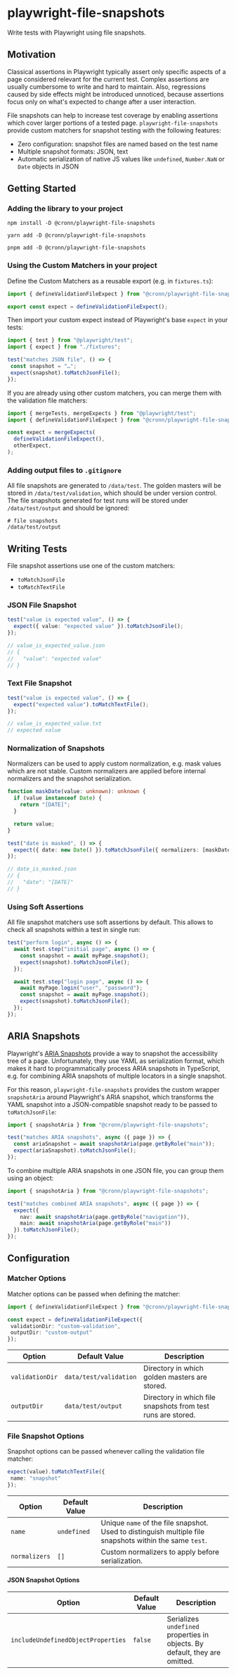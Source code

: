 # playwright-file-snapshots

Write tests with Playwright using file snapshots.

## Motivation

Classical assertions in Playwright typically assert only specific aspects of a
page considered relevant for the current test. Complex assertions are usually
cumbersome to write and hard to maintain. Also, regressions caused by side
effects might be introduced unnoticed, because assertions focus only on what's
expected to change after a user interaction.

File snapshots can help to increase test coverage by enabling assertions which
cover larger portions of a tested page. `playwright-file-snapshots` provide
custom matchers for snapshot testing with the following features:

- Zero configuration: snapshot files are named based on the test name
- Multiple snapshot formats: JSON, text
- Automatic serialization of native JS values like `undefined`, `Number.NaN` or
  `Date` objects in JSON

## Getting Started

### Adding the library to your project

```shell
npm install -D @cronn/playwright-file-snapshots
```

```shell
yarn add -D @cronn/playwright-file-snapshots
```

```shell
pnpm add -D @cronn/playwright-file-snapshots
```

### Using the Custom Matchers in your project

Define the Custom Matchers as a reusable export (e.g. in `fixtures.ts`):

```ts
import { defineValidationFileExpect } from "@cronn/playwright-file-snapshots";

export const expect = defineValidationFileExpect();
```

Then import your custom expect instead of Playwright's base `expect` in your
tests:

 ```ts
import { test } from "@playwright/test";
import { expect } from "./fixtures";

test("matches JSON file", () => {
  const snapshot = "…";
  expect(snapshot).toMatchJsonFile();
});
```

If you are already using other custom matchers, you can merge them with the
validation file matchers:

```ts
import { mergeTests, mergeExpects } from "@playwright/test";
import { defineValidationFileExpect } from "@cronn/playwright-file-snapshots";

const expect = mergeExpects(
  defineValidationFileExpect(),
  otherExpect,
);
```

### Adding output files to `.gitignore`

All file snapshots are generated to `/data/test`. The golden masters will be
stored in `/data/test/validation`, which should be under version control. The
file snapshots generated for test runs will be stored under
`/data/test/output` and should be ignored:

```gitignore
# file snapshots
/data/test/output
```

## Writing Tests

File snapshot assertions use one of the custom matchers:

- `toMatchJsonFile`
- `toMatchTextFile`

### JSON File Snapshot

```ts
test("value is expected value", () => {
  expect({ value: "expected value" }).toMatchJsonFile();
});

// value_is_expected_value.json
// {
//   "value": "expected value"
// }
```

### Text File Snapshot

```ts
test("value is expected value", () => {
  expect("expected value").toMatchTextFile();
});

// value_is_expected_value.txt
// expected value
```

### Normalization of Snapshots

Normalizers can be used to apply custom normalization, e.g. mask values which
are not stable. Custom normalizers are applied before internal normalizers and
the snapshot serialization.

```ts
function maskDate(value: unknown): unknown {
  if (value instanceof Date) {
    return "[DATE]";
  }

  return value;
}

test("date is masked", () => {
  expect({ date: new Date() }).toMatchJsonFile({ normalizers: [maskDate] });
});

// date_is_masked.json
// {
//   "date": "[DATE]"
// }
```

### Using Soft Assertions

All file snapshot matchers use soft assertions by default. This allows to check
all snapshots within a test in single run:

```ts
test("perform login", async () => {
  await test.step("initial page", async () => {
    const snapshot = await myPage.snapshot();
    expect(snapshot).toMatchJsonFile();
  });

  await test.step("login page", async () => {
    await myPage.login("user", "password");
    const snapshot = await myPage.snapshot();
    expect(snapshot).toMatchJsonFile();
  });
});
```

## ARIA Snapshots

Playwright's [ARIA Snapshots](https://playwright.dev/docs/aria-snapshots)
provide a way to snapshot the accessibility tree of a page. Unfortunately, they
use YAML as serialization format, which makes it hard to programmatically
process ARIA snapshots in TypeScript, e.g. for combining ARIA snapshots of
multiple locators in a single snapshot.

For this reason, `playwright-file-snapshots` provides the custom wrapper
`snapshotAria` around Playwright's ARIA snapshot, which transforms the YAML
snapshot into a JSON-compatible snapshot ready to be passed to
`toMatchJsonFile`:

```ts
import { snapshotAria } from "@cronn/playwright-file-snapshots";

test("matches ARIA snapshots", async ({ page }) => {
  const ariaSnapshot = await snapshotAria(page.getByRole("main"));
  expect(ariaSnapshot).toMatchJsonFile();
});
```

To combine multiple ARIA snapshots in one JSON file, you can group them using an
object:

```ts
import { snapshotAria } from "@cronn/playwright-file-snapshots";

test("matches combined ARIA snapshots", async ({ page }) => {
  expect({
    nav: await snapshotAria(page.getByRole("navigation")),
    main: await snapshotAria(page.getByRole("main"))
  }).toMatchJsonFile();
});
```

## Configuration

### Matcher Options

Matcher options can be passed when defining the matcher:

 ```ts
import { defineValidationFileExpect } from "@cronn/playwright-file-snapshots";

const expect = defineValidationFileExpect({
  validationDir: "custom-validation",
  outputDir: "custom-output"
});
```

| Option          | Default Value          | Description                                                  |
|-----------------|------------------------|--------------------------------------------------------------|
| `validationDir` | `data/test/validation` | Directory in which golden masters are stored.                |
| `outputDir`     | `data/test/output`     | Directory in which file snapshots from test runs are stored. |

### File Snapshot Options

Snapshot options can be passed whenever calling the validation file matcher:

 ```ts
expect(value).toMatchTextFile({
  name: "snapshot"
});
```

| Option        | Default Value | Description                                                                                             |
|---------------|---------------|---------------------------------------------------------------------------------------------------------|
| `name`        | `undefined`   | Unique `name` of the file snapshot. Used to distinguish multiple file snapshots within the same `test`. |
| `normalizers` | `[]`          | Custom normalizers to apply before serialization.                                                       |

#### JSON Snapshot Options

| Option                             | Default Value | Description                                                                 |
|------------------------------------|---------------|-----------------------------------------------------------------------------|
| `includeUndefinedObjectProperties` | `false`       | Serializes `undefined` properties in objects. By default, they are omitted. |
